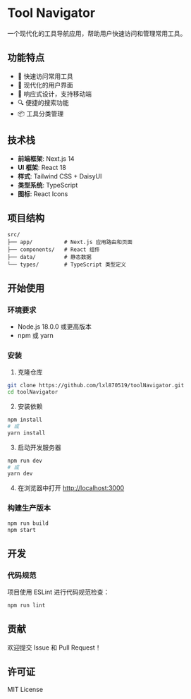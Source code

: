 # Tool Navigator

一个现代化的工具导航应用，帮助用户快速访问和管理常用工具。

## 功能特点

- 🚀 快速访问常用工具
- 🎨 现代化的用户界面
- 📱 响应式设计，支持移动端
- 🔍 便捷的搜索功能
- 📦 工具分类管理

## 技术栈

- **前端框架**: Next.js 14
- **UI 框架**: React 18
- **样式**: Tailwind CSS + DaisyUI
- **类型系统**: TypeScript
- **图标**: React Icons

## 项目结构

```
src/
├── app/          # Next.js 应用路由和页面
├── components/   # React 组件
├── data/         # 静态数据
└── types/        # TypeScript 类型定义
```

## 开始使用

### 环境要求

- Node.js 18.0.0 或更高版本
- npm 或 yarn

### 安装

1. 克隆仓库
```bash
git clone https://github.com/lxl870519/toolNavigator.git
cd toolNavigator
```

2. 安装依赖
```bash
npm install
# 或
yarn install
```

3. 启动开发服务器
```bash
npm run dev
# 或
yarn dev
```

4. 在浏览器中打开 [http://localhost:3000](http://localhost:3000)

### 构建生产版本

```bash
npm run build
npm start
```

## 开发

### 代码规范

项目使用 ESLint 进行代码规范检查：

```bash
npm run lint
```

## 贡献

欢迎提交 Issue 和 Pull Request！

## 许可证

MIT License 